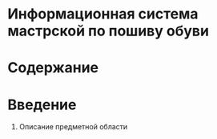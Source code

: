 # Информационная система мастрской по пошиву обуви
# Содержание
# Введение
1. Описание предметной области
